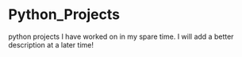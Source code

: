 # Python_Projects
python projects I have worked on in my spare time.
I will add a better description at a later time!
